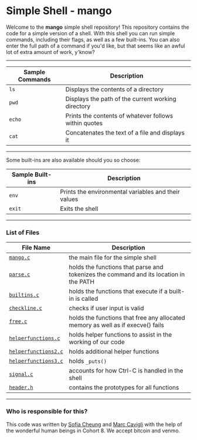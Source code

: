 # Simple Shell - **mango**

Welcome to the **mango** simple shell repository! This repository contains the code for a simple version of a shell. With this shell you can run simple commands, including their flags, as well as a few built-ins. You can also enter the full path of a command if you'd like, but that seems like an awful lot of extra amount of work, y'know?

___

Sample Commands | Description
--------------- | -----------
`ls`		| Displays the contents of a directory
`pwd`		| Displays the path of the current working directory
`echo`		| Prints the contents of whatever follows within quotes
`cat`		| Concatenates the text of a file and displays it

___

Some built-ins are also available should you so choose:

Sample Built-ins | Description
---------------- | -----------
`env`		 | Prints the environmental variables and their values
`exit`		 | Exits the shell

___

### List of Files

File Name | Description
--------- | -----------
[`mango.c`](https://github.com/Svcg17/simple_shell/blob/master/mango.c) | the main file for the simple shell
[`parse.c`](https://github.com/Svcg17/simple_shell/blob/master/parse.c) | holds the functions that parse and tokenizes the command and its location in the PATH
[`builtins.c`](https://github.com/Svcg17/simple_shell/blob/master/builtins.c) | holds the functions that execute if a built-in is called
[`checkline.c`](https://github.com/Svcg17/simple_shell/blob/master/checkline.c) | checks if user input is valid
[`free.c`](https://github.com/Svcg17/simple_shell/blob/master/free.c) | holds the functions that free any allocated memory as well as if execve() fails
[`helperfunctions.c`](https://github.com/Svcg17/simple_shell/blob/master/helperfunctions.c) | holds helper functions to assist in the working of our code
[`helperfunctions2.c`](https://github.com/Svcg17/simple_shell/blob/master/helperfunctions2.c) | holds additional helper functions
[`helperfunctions3.c`](https://github.com/Svcg17/simple_shell/blob/master/helperfunctions3.c) | holds `_puts()`
[`signal.c`](https://github.com/Svcg17/simple_shell/blob/master/signal.c) | accounts for how Ctrl-C is handled in the shell
[`header.h`](https://github.com/Svcg17/simple_shell/blob/master/header.h) | contains the prototypes for all functions

___

### Who is responsible for this?

<blockquote class="imgur-embed-pub" lang="en" data-id="a/UA8vnjN"><a href="//imgur.com/UA8vnjN"></a></blockquote><script async src="//s.imgur.com/min/embed.js" charset="utf-8"></script>

This code was written by [Sofía Cheung](https://github.com/Svcg17) and [Marc Cavigli](https://github.com/MCavigli) with the help of the wonderful human beings in Cohort 8. We accept bitcoin and venmo.